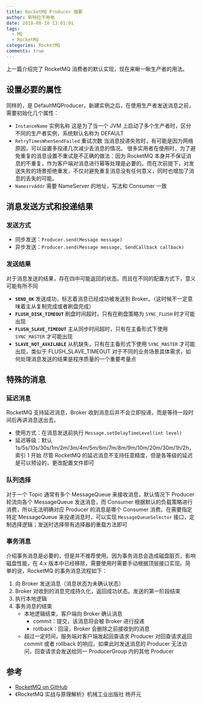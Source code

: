 ```yaml
---
title: RocketMQ Producer 摘要
author: 斯特拉不用电
date: 2018-08-18 13:01:01
tags:
  - MQ
  - RocketMQ
categories: RocketMQ
comments: true
---
```


上一篇介绍完了 RocketMQ 消费者的默认实现，现在来瞅一瞅生产者的用法。

## 设置必要的属性 ##

同样的，是 DefaultMQProducer，新建实例之后，在使用生产者发送消息之前，需要初始化几个属性：
* `InstanceName` 实例名称
这是为了当一个 JVM 上启动了多个生产者时，区分不同的生产者实例，系统默认名称为 DEFAULT
* `RetryTimesWhenSendFailed` 重试次数
当消息投递失败时，有可能是因为网络原因，可以设置多投递几次减少丢消息的情况。
很多实用者在使用时，为了避免重复的消息设置不重试是不正确的做法：因为 RocketMQ 本身并不保证消息的不重复，作为客户端对消息进行幂等处理是必要的。而在次前提下，对发送失败的场景拒绝重发，不仅对避免重复消息没有任何意义，同时也增加了消息的丢失的可能。
* `NamesrvAddr`
需要 NameServer 的地址，写法和 Consumer 一致

## 消息发送方式和投递结果 ##

### 发送方式 ###
* 同步发送：`Producer.send(Message message)`
* 异步发送：`Producer.send(Message message, SendCallback callback)`

### 发送结果 ###
对于消息发送的结果，存在四中可能返回的状态。而且在不同的配置方式下，意义可能有所不同

* **`SEND_OK`**
发送成功，标志着消息已经成功被发送到 Broker。（这时候不一定意味着主从复制完成或者刷盘完成）
* **`FLUSH_DISK_TIMEOUT`**
刷盘时间超时，只有在刷盘策略为 `SYNC_FLUSH` 时才可能出现
* **`FLUSH_SLAVE_TIMEOUT`**
主从同步时间超时，只有在主备形式下使用 `SYNC_MASTER` 才可能出现
* **`SLAVE_NOT_AVAILABLE`**
从机缺失，只有在主备形式下使用 `SYNC_MASTER` 才可能出现，类似于 FLUSH_SLAVE_TIMEOUT
对于不同的业务场景具体需求，如何处理消息发送的结果是程序质量的一个重要考量点

## 特殊的消息 ##

### 延迟消息 ###

RocketMQ 支持延迟消息，Broker 收到消息后并不会立即投递，而是等待一段时间后再讲消息送出去。
* 使用方式：在消息发送前执行 `Message.setDelayTimeLevel(int level)`
* 延迟等级：默认 1s/5s/10s/30s/1m/2m/3m/4m/5m/6m/7m/8m/9m/10m/20m/30m/1h/2h，索引 1 开始
尽管 RocketMQ 的延迟消息不支持任意精度，但是各等级的延迟是可以预设的，更改配置文件即可

### 队列选择 ###

对于一个 Topic 通常有多个 MessageQueue 来接收消息，默认情况下 Producer 轮流向各个 MessageQueue 发送消息，而 Consumer 根据默认的负载策略进行消费，所以无法明确对应 Producer 的消息是哪个 Consumer 消费。在需要指定特定 MessageQueue 来投递消息时，可以实现 `MessageQueueSelector` 接口，定制选择逻辑；发送时选择带有选择器的重载方法即可

### 事务消息 ###
介绍事务消息是必要的，但是并不推荐使用。因为事务消息会造成磁盘脏页，影响磁盘性能，在 4.x 版本中已经移除，需要使用时需要手动根据顶层接口实现。简单的说，RocketMQ 的事务消息流程如下：
1. 向 Broker 发送消息（消息状态为未确认状态）
2. Broker 对收到的消息完成持久化，返回成功状态。发送的第一阶段结束
3. 执行本地逻辑
4. 事务消息的结束
    * 本地逻辑结束，客户端向 Broker 确认消息
        * commit：提交，该消息将会被 Broker 进行投递
        * rollback：回滚，Broker 会删除之前接收到的消息
    * 超过一定时间，服务端对客户端发起回查请求
Producer 对回查请求返回 commit 或者 rollback 的响应。如果此时发送消息的 Producer 无法访问，回查请求会发送给同一 ProducerGroup 内的其他 Producer

## 参考 ##
* [RocketMQ on GitHub](https://github.com/apache/rocketmq)
* 《RocketMQ 实战与原理解析》机械工业出版社 杨开元


